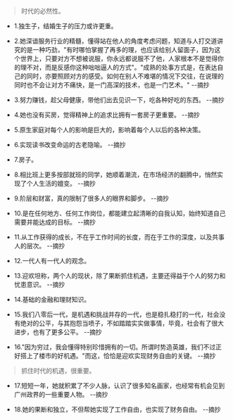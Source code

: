 >时代的必然性。

- 1.独生子，结婚生子的压力或许更重。

- 2.她深谙服务行业的精髓，懂得站在他人的角度考虑问题，知道与人打交道讲究的是一种巧劲，"有时哪怕掌握了再多的理，也应该给别人留面子，因为这个世界上，只要对方不想被说服，你永远都说服不了他，人家根本不是觉得你的理不对，而是反感你这种咄咄逼人的方式"。"成熟的处事方式是，在表达自己的同时，亦要照顾对方的感受。如何在别人不难堪的情况下交往，在说理的同时也不会让对方不痛快，是一门高深的技术，也是一门艺术。" --摘抄

- 3.努力赚钱，趁父母健康，带他们出去见识一下，吃各种好吃的东西。 --摘抄

- 4.她也没有买房，觉得精神上的追求比拥有一套房子更重要。 --摘抄

- 5.原生家庭对每个人的影响是巨大的，影响着每个人以后的各种决策。

- 6.实现读书改变命运的古老隐喻。 --摘抄

- 7.房子。

- 8.相比班上更多按部就班的同学，她顺着潮流，在市场经济的翻腾中，悄然实现了个人生活的嬗变。 --摘抄

- 9.阶层和财富，真的限制了很多人的眼界和脚步。 --摘抄

- 10.是在任何地方、任何工作岗位，都能建立起清晰的自我认知，始终知道自己需要并能达成的目标。 --摘抄

- 11.从工作获得的成长，不在乎工作时间的长度，而在于工作的深度，以及共事人的层次。 --摘抄

- 12.一代人有一代人的观念。

- 13.迎欢坦称，两个人的现状，除了果断抓住机遇，主要还得益于个人的努力和忧患意识。 --摘抄

- 14.基础的金融和理财知识。

- 15.我们八零后一代，是机遇和挑战并存的一代，也是稳扎稳打的一代，社会没有绝对的公平，与其抱怨当喷子，不如踏踏实实做事情，毕竟，社会有了很大进步，也有了更多公平。 --摘抄

- 16."因为穷过，我会懂得特别珍惜拥有的一切。所谓时势造英雄，我们不过正好搭上了楼市的好机遇。"而这，恰恰是迎欢实现财务自由的关键。 --摘抄

>抓住时代的机遇，很重要。

- 17.短短一年，她就积累了不少人脉，认识了很多知名画家，也经常有机会见到广州政界的一些重要人物。 --摘抄

- 18.她的果断和独立，不但帮她实现了工作自由，也实现了财务自由。 --摘抄
